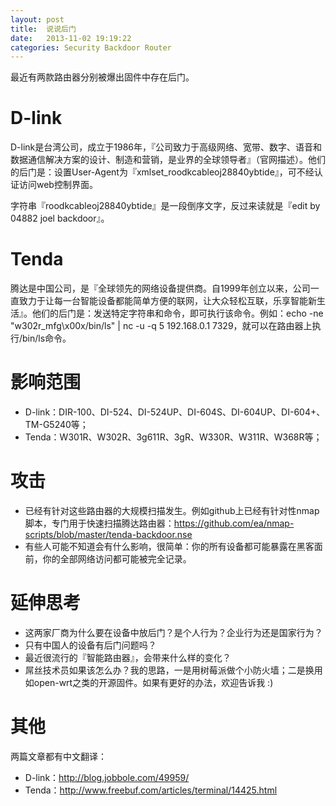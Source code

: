 ```yaml
---
layout: post
title:  说说后门
date:   2013-11-02 19:19:22
categories: Security Backdoor Router
---
```


最近有两款路由器分别被爆出固件中存在后门。

# D-link

D-link是台湾公司，成立于1986年，『公司致力于高级网络、宽带、数字、语音和数据通信解决方案的设计、制造和营销，是业界的全球领导者』（官网描述）。他们的后门是：设置User-Agent为『xmlset_roodkcableoj28840ybtide』，可不经认证访问web控制界面。

字符串『roodkcableoj28840ybtide』是一段倒序文字，反过来读就是『edit by 04882 joel backdoor』。

# Tenda

腾达是中国公司，是『全球领先的网络设备提供商。自1999年创立以来，公司一直致力于让每一台智能设备都能简单方便的联网，让大众轻松互联，乐享智能新生活』。他们的后门是：发送特定字符串和命令，即可执行该命令。例如：echo -ne "w302r_mfg\x00x/bin/ls" | nc -u -q 5 192.168.0.1 7329，就可以在路由器上执行/bin/ls命令。

# 影响范围

- D-link：DIR-100、DI-524、DI-524UP、DI-604S、DI-604UP、DI-604+、TM-G5240等；
- Tenda：W301R、W302R、3g611R、3gR、W330R、W311R、W368R等；

# 攻击

- 已经有针对这些路由器的大规模扫描发生。例如github上已经有针对性nmap脚本，专门用于快速扫描腾达路由器：https://github.com/ea/nmap-scripts/blob/master/tenda-backdoor.nse
- 有些人可能不知道会有什么影响，很简单：你的所有设备都可能暴露在黑客面前，你的全部网络访问都可能被完全记录。

# 延伸思考

- 这两家厂商为什么要在设备中放后门？是个人行为？企业行为还是国家行为？
- 只有中国人的设备有后门问题吗？
- 最近很流行的『智能路由器』，会带来什么样的变化？
- 屌丝技术员如果该怎么办？我的思路，一是用树莓派做个小防火墙；二是换用如open-wrt之类的开源固件。如果有更好的办法，欢迎告诉我 :)

# 其他

两篇文章都有中文翻译：

- D-link：http://blog.jobbole.com/49959/  
- Tenda：http://www.freebuf.com/articles/terminal/14425.html